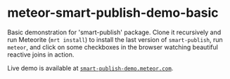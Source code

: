 meteor-smart-publish-demo-basic
===============================

Basic demonstration for 'smart-publish' package. Clone it recursively and run Meteorite (`mrt install`) to install
the last version of `smart-publish`, run `meteor`, and click on some checkboxes in the browser watching beautiful reactive joins in action.

Live demo is available at <a href="http://smart-publish-demo.meteor.com/">`smart-publish-demo.meteor.com`</a>.
